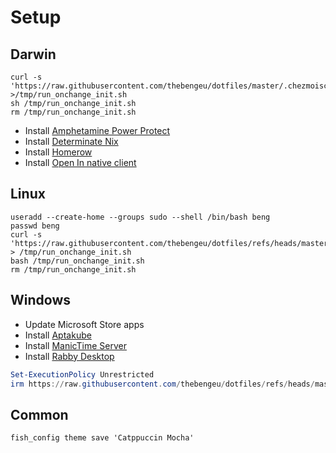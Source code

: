 # Setup

## Darwin

```console
curl -s 'https://raw.githubusercontent.com/thebengeu/dotfiles/master/.chezmoiscripts/darwin/run_onchange_init.sh' >/tmp/run_onchange_init.sh
sh /tmp/run_onchange_init.sh
rm /tmp/run_onchange_init.sh
```

- Install [Amphetamine Power Protect](https://x74353.github.io/Amphetamine-Power-Protect/)
- Install [Determinate Nix](https://docs.determinate.systems/getting-started/individuals#install)
- Install [Homerow](https://install.appcenter.ms/users/dexterleng/apps/homerow-redux/distribution_groups/production)
- Install [Open In native client](https://github.com/andy-portmen/native-client/releases)

## Linux

```console
useradd --create-home --groups sudo --shell /bin/bash beng
passwd beng
curl -s 'https://raw.githubusercontent.com/thebengeu/dotfiles/refs/heads/master/.chezmoiscripts/linux/run_onchange_init.sh' > /tmp/run_onchange_init.sh
bash /tmp/run_onchange_init.sh
rm /tmp/run_onchange_init.sh
```

## Windows

- Update Microsoft Store apps
- Install [Aptakube](https://aptakube.com/)
- Install [ManicTime Server](https://www.manictime.com/download/server)
- Install [Rabby Desktop](https://rabby.io/?platform=desktop)

```powershell
Set-ExecutionPolicy Unrestricted
irm https://raw.githubusercontent.com/thebengeu/dotfiles/refs/heads/master/.chezmoiscripts/windows/run_onchange_init-admin.ps1 | iex
```

## Common

```console
fish_config theme save 'Catppuccin Mocha'
```
